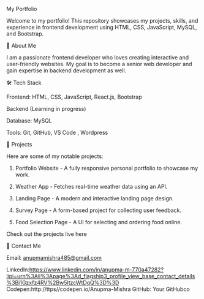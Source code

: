 My Portfolio

Welcome to my portfolio! This repository showcases my projects, skills, and experience in frontend development using  HTML, CSS, JavaScript, MySQL, and Bootstrap.

📌 About Me

I am a passionate frontend developer who loves creating interactive and user-friendly websites. My goal is to become a senior web developer and gain expertise in backend development as well.

🛠 Tech Stack

Frontend: HTML, CSS, JavaScript, React.js, Bootstrap

Backend (Learning in progress)

Database: MySQL

Tools: Git, GitHub, VS Code , Wordpress 


🎯 Projects

Here are some of my notable projects:

1. Portfolio Website - A fully responsive personal portfolio to showcase my work.


2. Weather App - Fetches real-time weather data using an API.


3. Landing Page - A modern and interactive landing page design.


4. Survey Page - A form-based project for collecting user feedback.


5. Food Selection Page - A UI for selecting and ordering food online.



Check out the projects live here

📩 Contact Me

Email: anupmamishra485@gmail.com

LinkedIn:https://www.linkedin.com/in/anupma-m-770a47282?lipi=urn%3Ali%3Apage%3Ad_flagship3_profile_view_base_contact_details%3Bi1Gzxfz4RV%2Bw5ltzcWtDqQ%3D%3D
Codepen:http://ttps//codepen.io/Anupma-Mishra
GitHub: Your GitHubco

